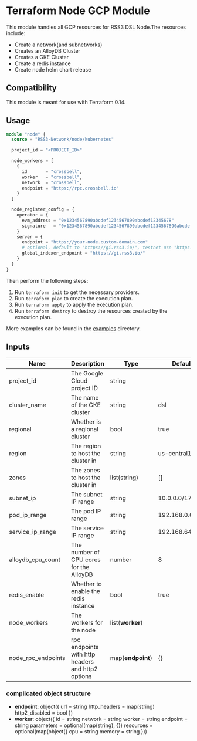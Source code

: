 # Terraform Node GCP Module

This module handles all GCP resources for RSS3 DSL Node.The resources include:

- Create a network(and subnetworks)
- Creates an AlloyDB Cluster
- Creates a GKE Cluster
- Create a redis instance
- Create node helm chart release

## Compatibility

This module is meant for use with Terraform 0.14.

## Usage

```terraform
module "node" {
  source = "RSS3-Network/node/kubernetes"

  project_id = "<PROJECT_ID>"

  node_workers = [
    {
      id       = "crossbell",
      worker   = "crossbell",
      network  = "crossbell",
      endpoint = "https://rpc.crossbell.io"
    }
  ]

  node_register_config = {
    operator = {
      evm_address = "0x1234567890abcdef1234567890abcdef12345678"
      signature   = "0x1234567890abcdef1234567890abcdef1234567890abcdef1234567890abcdef"
    }
    server = {
      endpoint = "https://your-node.custom-domain.com"
      # optional, default to "https://gi.rss3.io/", testnet use "https://gi.rss3.dev/"
      global_indexer_endpoint = "https://gi.rss3.io/"
    }
  }
}
```

Then perform the following steps:

1. Run `terraform init` to get the necessary providers.
2. Run `terraform plan` to create the execution plan.
3. Run `terraform apply` to apply the execution plan.
4. Run `terraform destroy` to destroy the resources created by the execution plan.

More examples can be found in the [examples](./examples) directory.

## Inputs

| Name               | Description                                       | Type              | Default         | Required |
| ------------------ | ------------------------------------------------- | ----------------- | --------------- | :------: |
| project_id         | The Google Cloud project ID                       | string            |                 |   yes    |
| cluster_name       | The name of the GKE cluster                       | string            | dsl             |    no    |
| regional           | Whether is a regional cluster                     | bool              | true            |    no    |
| region             | The region to host the cluster in                 | string            | us-central1     |    no    |
| zones              | The zones to host the cluster in                  | list(string)      | []              |    no    |
| subnet_ip          | The subnet IP range                               | string            | 10.0.0.0/17     |    no    |
| pod_ip_range       | The pod IP range                                  | string            | 192.168.0.0/18  |    no    |
| service_ip_range   | The service IP range                              | string            | 192.168.64.0/18 |    no    |
| alloydb_cpu_count  | The number of CPU cores for the AlloyDB           | number            | 8               |    no    |
| redis_enable       | Whether to enable the redis instance              | bool              | true            |    no    |
| node_workers       | The workers for the node                          | list(**worker**)  |                 |   yes    |
| node_rpc_endpoints | rpc endpoints with http headers and http2 options | map(**endpoint**) | {}              |    no    |

### complicated object structure

- **endpoint**: object({ url = string http_headers = map(string) http2_disabled = bool })
- **worker**: object({ id = string network = string worker = string endpoint = string parameters = optional(map(string), {}) resources = optional(map(object({ cpu = string memory = string }))

